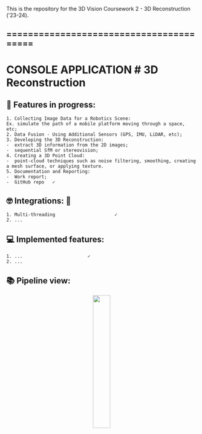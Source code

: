 This is the repository for the 3D Vision Coursework 2 - 3D Reconstruction ('23-24).

## ========================================
   CONSOLE APPLICATION # 3D Reconstruction
  =========================================
  
## 📝 Features in progress: 

    1. Collecting Image Data for a Robotics Scene:
    Ex. simulate the path of a mobile platform moving through a space, etc;
    2. Data Fusion - Using Additional Sensors (GPS, IMU, LiDAR, etc);
    3. Developing the 3D Reconstruction:
    -  extract 3D information from the 2D images;
    -  sequential SfM or stereovision;
    4. Creating a 3D Point Cloud:
    -  point-cloud techniques such as noise filtering, smoothing, creating a mesh surface, or applying texture.
    5. Documentation and Reporting:
    -  Work report;
    -  GitHub repo   ✓
    
## 🤓 Integrations: 🚀

    1. Multi-threading                      ✓
    2. ...


## 💻 Implemented features: 

    1. ...                        ✓
    2. ...                       
    
## 📚 Pipeline view:


<p align="center">
  <img src="https://github.com/deemano/3DReconstruction/assets/92692432/560be3cc-9191-47c1-9813-b957f6f82b33" width="30%">
</p>


